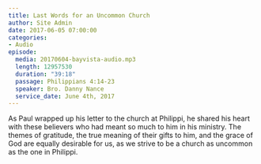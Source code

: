 ```yaml
---
title: Last Words for an Uncommon Church
author: Site Admin
date: 2017-06-05 07:00:00
categories:
- Audio
episode:
  media: 20170604-bayvista-audio.mp3
  length: 12957530
  duration: "39:18"
  passage: Philippians 4:14-23
  speaker: Bro. Danny Nance
  service_date: June 4th, 2017
---
```

As Paul wrapped up his letter to the church at Philippi, he shared his heart with these believers who had meant so much to him in his ministry. The themes of gratitude, the true meaning of their gifts to him, and the grace of God are equally desirable for us, as we strive to be a church as uncommon as the one in Philippi.